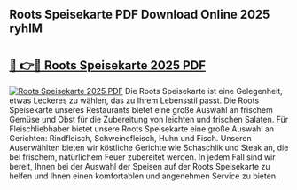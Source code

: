 ## Roots Speisekarte PDF Download Online 2025 ryhlM

# <h2><a href="http://gcaab6.nevu.top/?p=Roots+Speisekarte">🔗 👉🔴 Roots Speisekarte 2025 PDF</a></h2>

[![Roots Speisekarte 2025 PDF](https://i.imgur.com/dBaPXMq.png)](http://gcaab6.nevu.top/?p=Roots+Speisekarte)
Die Roots Speisekarte ist eine Gelegenheit, etwas Leckeres zu wählen, das zu Ihrem Lebensstil passt. Die Roots Speisekarte unseres Restaurants bietet eine große Auswahl an frischem Gemüse und Obst für die Zubereitung von leichten und frischen Salaten. Für Fleischliebhaber bietet unsere Roots Speisekarte eine große Auswahl an Gerichten: Rindfleisch, Schweinefleisch, Huhn und Fisch. Unseren Auserwählten bieten wir köstliche Gerichte wie Schaschlik und Steak an, die bei frischem, natürlichem Feuer zubereitet werden. In jedem Fall sind wir bereit, Ihnen bei der Auswahl der Speisen auf der Roots Speisekarte zu helfen und Ihnen einen komfortablen und angenehmen Service zu bieten.
